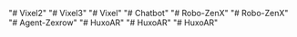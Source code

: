 "# Vixel2" 
"# Vixel3" 
"# Vixel" 
"# Chatbot" 
"# Robo-ZenX" 
"# Robo-ZenX" 
"# Agent-Zexrow" 
"# HuxoAR" 
"# HuxoAR" 
"# HuxoAR" 
